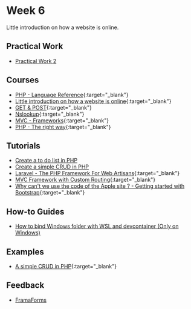 # Week 6

Little introduction on how a website is online.

## Practical Work

- [Practical Work 2](/web-course/practical-works/practical-work-2/)

## Courses

- [PHP - Language Reference](https://www.php.net/manual/en/langref.php){:target="_blank"}
- [Little introduction on how a website is online](https://heig-vd-dai-course.github.io/heig-vd-dai-course/11-smtp-and-telnet/#5){:target="_blank"}
- [GET & POST](https://www.w3schools.com/tags/ref_httpmethods.asp){:target="_blank"}
- [Nslookup](http://www.steves-internet-guide.com/using-nslookup/){:target="_blank"}
- [MVC - Frameworks](https://www.w3schools.in/mvc-architecture){:target="_blank"}
- [PHP - The right way](https://phptherightway.com/#welcome){:target="_blank"}

## Tutorials

- [Create a to do list in PHP](/web-course/tutorials/create-a-todo-list-in-php/)
- [Create a simple CRUD in PHP](/web-course/tutorials/create-a-simple-crud-in-php/)
- [Laravel - The PHP Framework For Web Artisans](https://laravel.com/docs/10.x){:target="_blank"}
- [MVC Framework with Custom Routing](https://youtu.be/2eebptXfEvw?t=17590&si=kuJhRkHRJf1G1MMp){:target="_blank"}
- [Why can't we use the code of the Apple site ? - Getting started with Bootstrap](https://getbootstrap.com/docs/5.3/getting-started/introduction/){:target="_blank"}

## How-to Guides

- [How to bind Windows folder with WSL and devcontainer (Only on Windows)](/web-course/how-to-guides/how-to-bind-windows-folder-with-wsl-and-devcontainer/)

## Examples

- [A simple CRUD in PHP](https://github.com/HEIG-VD-WEB/crud-product){:target="_blank"}

## Feedback

- [FramaForms](https://framaforms.org/feedback-cours-de-technologies-web-1698933856)
